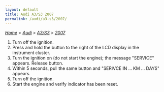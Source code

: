 ```yaml
---
layout: default
title: Audi A3/S3 2007
permalink: /audi/a3-s3/2007/
---
```

[*Home*](/) > [*Audi*](/audi/) > [*A3/S3*](/audi/a3-s3/) > [*2007*](/audi/a3-s3/2007/)
1. Turn off the ignition.
2. Press and hold the button to the right of the LCD display in the instrument cluster.
3. Turn the ignition on (do not start the engine); the message "SERVICE" appears. Release button.
4. Within 5 seconds, pull the same button and "SERIVCE IN … KM … DAYS" appears.
5. Turn off the ignition.
6. Start the engine and verify indicator has been reset.
